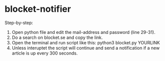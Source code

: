 # blocket-notifier

Step-by-step:

1. Open python file and edit the mail-address and password (line 29-31).
2. Do a search on blocket.se and copy the link.
3. Open the terminal and run script like this: python3 blocket.py YOURLINK
4. Unless interuptet the script will continue and send a notification if a new article is up every 300 seconds.
